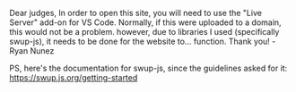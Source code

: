 Dear judges,
In order to open this site, you will need to use the "Live Server" add-on for VS Code.
Normally, if this were uploaded to a domain, this would not be a problem. however, due to libraries I used (specifically swup-js),
it needs to be done for the website to... function. Thank you!
-Ryan Nunez

PS, here's the documentation for swup-js, since the guidelines asked for it: https://swup.js.org/getting-started
